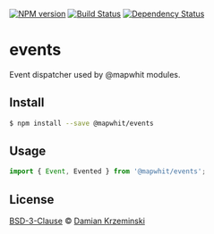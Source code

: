 [![NPM version][npm-image]][npm-url]
[![Build Status][build-image]][build-url]
[![Dependency Status][deps-image]][deps-url]

# events

Event dispatcher used by @mapwhit modules.

## Install

```sh
$ npm install --save @mapwhit/events
```

## Usage

```js
import { Event, Evented } from '@mapwhit/events';
```

## License

[BSD-3-Clause](License.txt) © [Damian Krzeminski](https://pirxpilot.me)

[npm-image]: https://img.shields.io/npm/v/@mapwhit/events
[npm-url]: https://npmjs.org/package/@mapwhit/events

[build-url]: https://github.com/mapwhit/events/actions/workflows/check.yaml
[build-image]: https://img.shields.io/github/actions/workflow/status/mapwhit/events/check.yaml?branch=main

[deps-image]: https://img.shields.io/librariesio/release/npm/@mapwhit/events
[deps-url]: https://libraries.io/npm/@mapwhit%2Fevents
